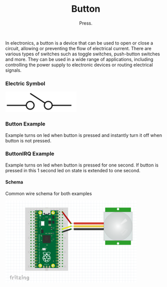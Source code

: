 <div align="center">
  <h1> Button </h1>
  <p> Press. </p>
</div>  
<br/>

In electronics, a button is a device that can be used to open or close a circuit, allowing or preventing the flow of electrical current. There are various types of switches such as toggle switches, push-button switches and more. They can be used in a wide range of applications, including controlling the power supply to electronic devices or routing electrical signals.

### Electric Symbol

<img src="https://github.com/psp515/MicroPico/blob/main/images/button/button.png" alt="symbol" height=64/>

### Button Example

Example turns on led when button is pressed and instantly turn it off when button is not pressed.

### ButtonIRQ Example

Example turns on led when button is pressed for one second. 
If button is pressed in this 1 second led on state is extended to one second.

#### Schema

Common wire schema for both examples

<img src="https://github.com/psp515/MicroPico/blob/main/images/pir/pir_schema.png" alt="schema" height=256/>

